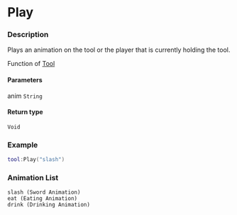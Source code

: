 # Play

### Description

Plays an animation on the tool or the player that is currently holding the tool.

Function of [Tool](/classes/Tool/)

#### Parameters

anim `String`

#### Return type

`Void`

### Example

```lua
tool:Play("slash")
```

### Animation List

```
slash (Sword Animation)
eat (Eating Animation)
drink (Drinking Animation)
```
